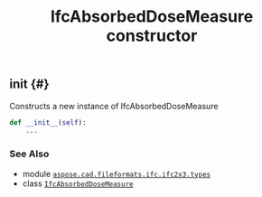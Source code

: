﻿---
title: IfcAbsorbedDoseMeasure constructor
second_title: Aspose.CAD for Python via .NET API References
description: 
type: docs
weight: 10
url: /python-net/aspose.cad.fileformats.ifc.ifc2x3.types/ifcabsorbeddosemeasure/__init__/
is_root: false
---

## __init__ {#}

Constructs a new instance of IfcAbsorbedDoseMeasure



```python
def __init__(self):
    ...
```





### See Also
* module [`aspose.cad.fileformats.ifc.ifc2x3.types`](../../)
* class [`IfcAbsorbedDoseMeasure`](/cad/python-net/aspose.cad.fileformats.ifc.ifc2x3.types/ifcabsorbeddosemeasure)
